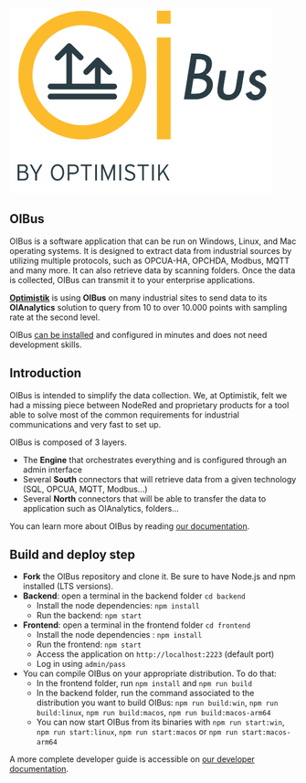 ![OIBus](frontend/public/oibus.png)

## OIBus

OIBus is a software application that can be run on Windows, Linux, and Mac operating systems. It is designed to extract
data from industrial sources by utilizing multiple protocols, such as OPCUA-HA, OPCHDA, Modbus, MQTT and many more.
It can also retrieve data by scanning folders. Once the data is collected, OIBus can transmit it to your enterprise
applications.

[**Optimistik**](https://optimistik.io) is using **OIBus** on many industrial sites to send data to its **OIAnalytics**
solution to query from 10 to over 10.000 points with sampling rate at the second level.

OIBus [can be installed](https://oibus.optimistik.com/docs/guide/installation) and configured in minutes and does not
need development skills.

## Introduction

OIBus is intended to simplify the data collection. We, at Optimistik, felt we had a missing piece between NodeRed and
proprietary products for a tool able to solve most of the common requirements for industrial communications and very
fast to set up.

OIBus is composed of 3 layers.

- The **Engine** that orchestrates everything and is configured through an admin interface
- Several **South** connectors that will retrieve data from a given technology (SQL, OPCUA, MQTT, Modbus...)
- Several **North** connectors that will be able to transfer the data to application such as OIAnalytics, folders...

You can learn more about OIBus by reading [our documentation](https://oibus.optimistik.com/).

## Build and deploy step

* **Fork** the OIBus repository and clone it. Be sure to have Node.js and npm installed (LTS versions).
* **Backend**: open a terminal in the backend folder `cd backend`
    * Install the node dependencies: `npm install`
    * Run the backend: `npm start`
* **Frontend**: open a terminal in the frontend folder `cd frontend`
    * Install the node dependencies : `npm install`
    * Run the frontend: `npm start`
    * Access the application on `http://localhost:2223` (default port)
    * Log in using `admin/pass`
* You can compile OIBus on your appropriate distribution. To do that:
    * In the frontend folder, run `npm install` and `npm run build`
    * In the backend folder, run the command associated to the distribution you want to build OIBus:
      `npm run build:win`, `npm run build:linux`, `npm run build:macos`, `npm run build:macos-arm64`
    * You can now start OIBus from its binaries with `npm run start:win`, `npm run start:linux`, `npm run start:macos`
      or `npm run start:macos-arm64`

A more complete developer guide is accessible
on [our developer documentation](https://oibus.optimistik.com/docs/developer/).
